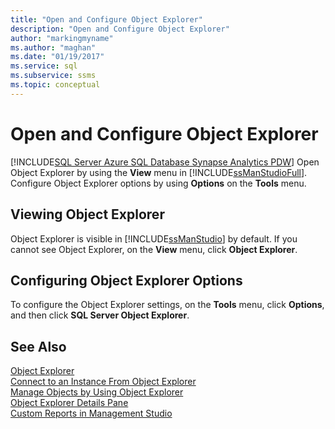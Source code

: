 ```yaml
---
title: "Open and Configure Object Explorer"
description: "Open and Configure Object Explorer"
author: "markingmyname"
ms.author: "maghan"
ms.date: "01/19/2017"
ms.service: sql
ms.subservice: ssms
ms.topic: conceptual
---
```

# Open and Configure Object Explorer
[!INCLUDE[SQL Server Azure SQL Database Synapse Analytics PDW](../../includes/applies-to-version/sql-asdb-asdbmi-asa-pdw.md)]
Open Object Explorer by using the **View** menu in [!INCLUDE[ssManStudioFull](../../includes/ssmanstudiofull-md.md)]. Configure Object Explorer options by using **Options** on the **Tools** menu.  
  
## Viewing Object Explorer  
Object Explorer is visible in [!INCLUDE[ssManStudio](../../includes/ssmanstudio-md.md)] by default. If you cannot see Object Explorer, on the **View** menu, click **Object Explorer**.  
  
## Configuring Object Explorer Options  
To configure the Object Explorer settings, on the **Tools** menu, click **Options**, and then click **SQL Server Object Explorer**.  
  
## See Also  
[Object Explorer](../../ssms/object/object-explorer.md)  
[Connect to an Instance From Object Explorer](../../ssms/object/connect-to-an-instance-from-object-explorer.md)  
[Manage Objects by Using Object Explorer](../../ssms/object/manage-objects-by-using-object-explorer.md)  
[Object Explorer Details Pane](../../ssms/object/object-explorer-details-pane.md)  
[Custom Reports in Management Studio](../../ssms/object/custom-reports-in-management-studio.md)  
  
